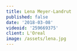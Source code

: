 ```yaml
---
title: Lena Meyer-Landrut
published: false
date: '2018-03-08'
videoid: '259669375'
client: L'Oreal
image: /assets/lena.jpg
---
```


